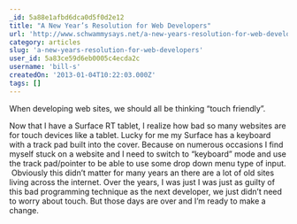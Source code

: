 ```yaml
---
_id: 5a88e1afbd6dca0d5f0d2e12
title: "A New Year’s Resolution for Web Developers"
url: 'http://www.schwammysays.net/a-new-years-resolution-for-web-developers/'
category: articles
slug: 'a-new-years-resolution-for-web-developers'
user_id: 5a83ce59d6eb0005c4ecda2c
username: 'bill-s'
createdOn: '2013-01-04T10:22:03.000Z'
tags: []
---
```


When developing web sites, we should all be thinking “touch friendly”.

Now that I have a Surface RT tablet, I realize how bad so many websites are for touch devices like a tablet. Lucky for me my Surface has a keyboard with a track pad built into the cover. Because on numerous occasions I find myself stuck on a website and I need to switch to “keyboard” mode and use the track pad/pointer to be able to use some drop down menu type of input.  Obviously this didn’t matter for many years an there are a lot of old sites living across the internet. Over the years, I was just I was just as guilty of this bad programming technique as the next developer, we just didn’t need to worry about touch. But those days are over and I’m ready to make a change.
